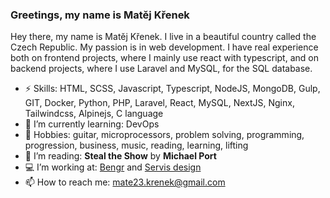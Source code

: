 ### Greetings, my name is Matěj Křenek

Hey there, my name is Matěj Křenek. I live in a beautiful country called the Czech Republic. My passion is in web development. I have real experience both on frontend projects, where I mainly use react with typescript, and on backend projects, where I use Laravel and MySQL, for the SQL database.

- ⚡ Skills: HTML, SCSS, Javascript, Typescript, NodeJS, MongoDB, Gulp, GIT, Docker, Python, PHP, Laravel, React, MySQL, NextJS, Nginx, Tailwindcss, Alpinejs, C language
- 🌱 I’m currently learning: DevOps 
- 🐴 Hobbies: guitar, microprocessors, problem solving, programming, progression, business, music, reading, learning, lifting
- 📕 I’m reading: **Steal the Show** by **Michael Port**
- 💻 I’m working at: [Bengr](https://bengr.cz/) and [Servis design](https://www.servis-design.cz/)
- 📫 How to reach me: [mate23.krenek@gmail.com](mailto:mate23.krenek@gmail.com)




